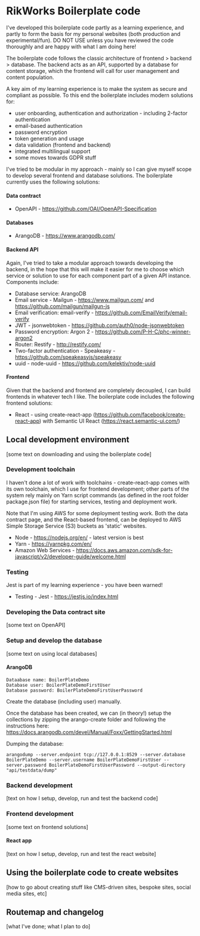# RikWorks Boilerplate code

I've developed this boilerplate code partly as a learning experience, and partly to form the basis for my personal websites (both production and experimental/fun). DO NOT USE unless you have reviewed the code thoroughly and are happy with what I am doing here!

The boilerplate code follows the classic architecture of frontend > backend > database. The backend acts as an API, supported by a database for content storage, which the frontend will call for user management and content population.

A key aim of my learning experience is to make the system as secure and compliant as possible. To this end the boilerplate includes modern solutions for: 

* user onboarding, authentication and authorization - including 2-factor authentication
* email-based authentication
* password encryption
* token generation and usage
* data validation (frontend and backend)
* integrated multilingual support
* some moves towards GDPR stuff

I've tried to be modular in my approach - mainly so I can give myself scope to develop several frontend and database solutions. The boilerplate currently uses the following solutions:

#### Data contract 

* OpenAPI - https://github.com/OAI/OpenAPI-Specification

#### Databases

* ArangoDB - https://www.arangodb.com/

#### Backend API

Again, I've tried to take a modular approach towards developing the backend, in the hope that this will make it easier for me to choose which service or solution to use for each component part of a given API instance. Components include:

* Database service: ArangoDB
* Email service - Mailgun - https://www.mailgun.com/ and https://github.com/mailgun/mailgun-js
* Email verification: email-verify - https://github.com/EmailVerify/email-verify
* JWT - jsonwebtoken - https://github.com/auth0/node-jsonwebtoken
* Password encryption: Argon 2 - https://github.com/P-H-C/phc-winner-argon2
* Router: Restify - http://restify.com/
* Two-factor authentication - Speakeasy - https://github.com/speakeasyjs/speakeasy
* uuid - node-uuid - https://github.com/kelektiv/node-uuid

#### Frontend

Given that the backend and frontend are completely decoupled, I can build frontends in whatever tech I like. The boilerplate code includes the following frontend solutions:

* React - using create-react-app (https://github.com/facebook/create-react-app) with Semantic UI React (https://react.semantic-ui.com/)

## Local development environment

[some text on downloading and using the boilerplate code]

### Development toolchain

I haven't done a lot of work with toolchains - create-react-app comes with its own toolchain, which I use for frontend development; other parts of the system rely mainly on Yarn script commands (as defined in the root folder package.json file) for starting services, testing and deployment work.

Note that I'm using AWS for some deployment testing work. Both the data contract page, and the React-based frontend, can be deployed to AWS Simple Storage Service (S3) buckets as 'static' websites.

* Node - https://nodejs.org/en/ - latest version is best
* Yarn - https://yarnpkg.com/en/
* Amazon Web Services - https://docs.aws.amazon.com/sdk-for-javascript/v2/developer-guide/welcome.html 

### Testing

Jest is part of my learning experience - you have been warned!

* Testing - Jest - https://jestjs.io/index.html

### Developing the Data contract site

[some text on OpenAPI]

### Setup and develop the database

[some text on using local databases]

#### ArangoDB

	Dataabase name: BoilerPlateDemo
	Database user: BoilerPlateDemoFirstUser
	Database password: BoilerPlateDemoFirstUserPassword

Create the database (including user) manually.

Once the database has been created, we can (in theory!) setup the collections by zipping the arango-create folder and following the instructions here: https://docs.arangodb.com/devel/Manual/Foxx/GettingStarted.html

Dumping the database:

    arangodump --server.endpoint tcp://127.0.0.1:8529 --server.database BoilerPlateDemo --server.username BoilerPlateDemoFirstUser --server.password BoilerPlateDemoFirstUserPassword --output-directory "api/testdata/dump"

### Backend development

[text on how I setup, develop, run and test the backend code]

### Frontend development

[some text on frontend solutions]

#### React app

[text on how I setup, develop, run and test the react website]

## Using the boilerplate code to create websites

[how to go about creating stuff like CMS-driven sites, bespoke sites, social media sites, etc]

## Routemap and changelog

[what I've done; what I plan to do]
